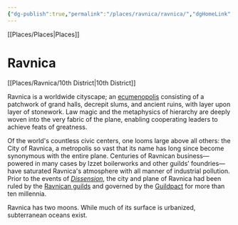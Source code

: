 ```yaml
---
{"dg-publish":true,"permalink":"/places/ravnica/ravnica/","dgHomeLink":true,"dgPassFrontmatter":true}
---
```


[[Places/Places|Places]]
# Ravnica
[[Places/Ravnica/10th District|10th District]]

Ravnica is a worldwide cityscape; an [ecumenopolis](http://en.wikipedia.org/wiki/Ecumenopolis "wikipedia:Ecumenopolis") consisting of a patchwork of grand halls, decrepit slums, and ancient ruins, with layer upon layer of stonework. Law magic and the metaphysics of hierarchy are deeply woven into the very fabric of the plane, enabling cooperating leaders to achieve feats of greatness.

Of the world's countless civic centers, one looms large above all others: the City of Ravnica, a metropolis so vast that its name has long since become synonymous with the entire plane. Centuries of Ravnican business—powered in many cases by Izzet boilerworks and other guilds’ foundries—have saturated Ravnica's atmosphere with all manner of industrial pollution. Prior to the events of [_Dissension_](https://mtg.fandom.com/wiki/Dissension_(novel) "Dissension (novel)"), the city and plane of Ravnica had been ruled by the [Ravnican guilds](https://mtg.fandom.com/wiki/Ravnican_guild "Ravnican guild") and governed by the [Guildpact](https://mtg.fandom.com/wiki/Guildpact_(spell) "Guildpact (spell)") for more than ten millennia.

Ravnica has two moons. While much of its surface is urbanized, subterranean oceans exist.

